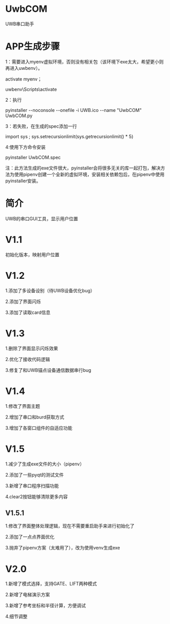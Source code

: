 # UwbCOM

UWB串口助手

# APP生成步骤

1：需要进入myenv虚拟环境，否则没有相关包（该环境下exe太大，希望更小则再进入uwbenv）。

activate myenv；

uwbenv\Scripts\activate

2：执行

pyinstaller --noconsole --onefile -i UWB.ico --name "UwbCOM" UwbCOM.py

3：若失败，在生成的spec添加一行

import sys ; sys.setrecursionlimit(sys.getrecursionlimit() * 5)

4:使用下方命令安装

pyinstaller UwbCOM.spec 

注：此方法生成的exe文件很大，pyinstaller会将很多无关的库一起打包，解决方法为使用pipenv创建一个全新的虚拟环境，安装相关依赖包后，在pipenv中使用pyinstaller安装。

# 简介

UWB的串口GUI工具，显示用户位置

# V1.1

初始化版本，映射用户位置

# V1.2

1.添加了多设备设别（待UWB设备优化bug）

2.添加了界面闪烁

3.添加了读取card信息

# V1.3

1.删除了界面显示闪烁效果

2.优化了接收代码逻辑

3.修复了和UWB锚点设备通信数据串行bug

# V1.4

1.修改了界面主题

2.增加了串口和burd获取方式

3.增加了各窗口组件的自适应功能

# V1.5

1.减少了生成exe文件的大小（pipenv）

2.添加了一些pyqt的测试文件

3.新增了串口程序扫描功能

4.clear2按钮能够清除更多内容

## V1.5.1

1.修改了界面整体处理逻辑，现在不需要重启助手来进行初始化了

2.添加了一点点界面优化

3.抛弃了pipenv方案（太难用了），改为使用venv生成exe

# V2.0

1.新增了模式选择，支持GATE、LIFT两种模式

2.新增了电梯演示方案

3.新增了参考坐标和半径计算，方便调试

4.细节调整

